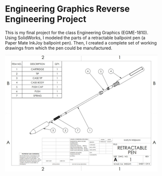 # Engineering Graphics Reverse Engineering Project

This is my final project for the class Engineering Graphics (EGME-1810). Using SolidWorks, I modeled the parts of a retractable ballpoint pen (a Paper Mate InkJoy ballpoint pen). Then, I created a complete set of working drawings from which the pen could be manufactured.

![image](https://raw.githubusercontent.com/wisemankaitlyn/egme-1810-rep/main/Drawings/rep.jpg?token=AQKEF7NUYZX6F5GDIJ3LH3C73LKI4)

